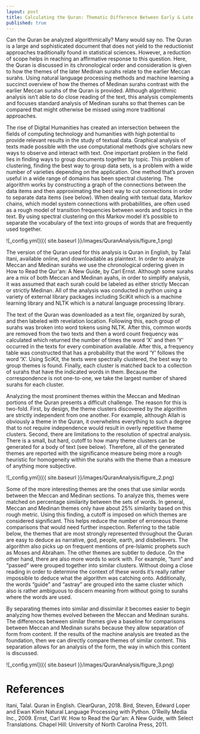 ```yaml
---
layout: post
title: Calculating the Quran: Thematic Difference Between Early & Late Surahs
published: true
---
```


Can the Quran be analyzed algorithmically? Many would say no. The Quran is a large and sophisticated document that does not yield to the reductionist approaches traditionally found in statistical sciences. However, a reduction of scope helps in reaching an affirmative response to this question. Here, the Quran is discussed in its chronological order and consideration is given to how the themes of the later Medinan surahs relate to the earlier Meccan surahs. Using natural language processing methods and machine learning a succinct overview of how the themes of Medinan surahs contrast with the earlier Meccan surahs of the Quran is provided. Although algorithmic analysis isn’t able to do close reading of the text, this analysis complements and focuses standard analysis of Medinan surahs so that themes can be compared that might otherwise be missed using more traditional approaches.

The rise of Digital Humanities has created an intersection between the fields of computing technology and humanities with high potential to provide relevant results in the study of textual data. Graphical analysis of texts made possible with the use computational methods give scholars new ways to observe and interact with text. One important problem in the field lies in finding ways to group documents together by topic. This problem of clustering, finding the best way to group data sets, is a problem with a wide number of varieties depending on the application. One method that’s proven useful in a wide range of domains has been spectral clustering. The algorithm works by constructing a graph of the connections between the data items and then approximating the best way to cut connections in order to separate data items (see below). When dealing with textual data, Markov chains, which model system connections with probabilities, are often used as a rough model of transition frequencies between words and topics in the text. By using spectral clustering on this Markov model it’s possible to separate the vocabulary of the text into groups of words that are frequently used together.  

![_config.yml]({{ site.baseurl }}/images/QuranAnalysis/figure_1.png)

The version of the Quran used for this analysis is Quran in English, by Talal Itani, available online, and downloadable as plaintext. In order to analyze Meccan and Medinan surahs we use the chronological ordering given in How to Read the Qur'an: A New Guide, by Carl Ernst. Although some surahs are a mix of both Meccan and Medinan ayahs, in order to simplify analysis, it was assumed that each surah could be labeled as either strictly Meccan or strictly Medinan. All of the analysis was conducted in python using a variety of external library packages including SciKit which is a machine learning library and NLTK which is a natural language processing library.

The text of the Quran was downloaded as a text file, organized by surah, and then labeled with revelation location. Following this, each group of surahs was broken into word tokens using NLTK. After this, common words are removed from the two texts and then a word count frequency was calculated which returned the number of times the word ‘X’ and then ‘Y’ occurred in the texts for every combination available. After this, a frequency table was constructed that has a probability that the word ‘Y’ follows the word ‘X’. Using SciKit, the texts were spectrally clustered, the best way to group themes is found. Finally, each cluster is matched back to a collection of surahs that have the indicated words in them. Because the correspondence is not one-to-one, we take the largest number of shared surahs for each cluster.

Analyzing the most prominent themes within the Meccan and Medinan portions of the Quran
presents a difficult challenge. The reason for this is two-fold. First, by design, the theme clusters discovered by the algorithm are strictly independent from one another. For example, although Allah is obviously a theme in the Quran, it overwhelms everything to such a degree that to not require independence would result in overly repetitive theme clusters. Second, there are limitations to the resolution of spectral analysis. There is a small, but hard, cutoff to how many theme clusters can be generated for a body of text (see below). Therefore, all of the generated themes are reported with the significance measure being more a rough heuristic for homogeneity within the surahs with the theme than a measure of anything more subjective.

![_config.yml]({{ site.baseurl }}/images/QuranAnalysis/figure_2.png)

Some of the more interesting themes are the ones that use similar words between the Meccan and Medinan sections. To analyze this, themes were matched on percentage similarity between the sets of words. In general, Meccan and Medinan themes only have about 25% similarity based on this rough metric. Using this finding, a cutoff is imposed on which themes are considered significant. This helps reduce the number of erroneous theme comparisons that would need further inspection. Referring to the table below, the themes that are most strongly represented throughout the Quran are easy to deduce as narrative, god, people, earth, and disbelievers. The algorithm also picks up on frequent mentions of pre-Islamic prophets such as Moses and Abraham. The other themes are subtler to deduce. On the other hand, there are also more words to work with. For example, “turn” and “passed” were grouped together into similar clusters. Without doing a close reading in order to determine the context of these words it’s really rather impossible to deduce what the algorithm was catching onto. Additionally, the words “guide” and “astray” are grouped into the same cluster which also is rather ambiguous to discern meaning from without going to surahs where the words are used. 

By separating themes into similar and dissimilar it becomes easier to begin analyzing how themes evolved between the Meccan and Medinan surahs. The differences between similar themes give a baseline for comparisons between Meccan and Medinan surahs because they allow separation of form from content. If the results of the machine analysis are treated as the foundation, then we can directly compare themes of similar content. This separation allows for an analysis of the form, the way in which this content is discussed.

![_config.yml]({{ site.baseurl }}/images/QuranAnalysis/figure_3.png)

# References

Itani, Talal. Quran in English. ClearQuran, 2018.
Bird, Steven, Edward Loper and Ewan Klein Natural Language Processing with Python. O’Reilly Media Inc., 2009.
Ernst, Carl W. How to Read the Qur'an: A New Guide, with Select Translations. Chapel Hill: University of North Carolina Press, 2011.
